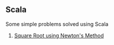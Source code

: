 Scala
------

Some simple problems solved using Scala

1. [Square Root using Newton's Method](src/main/scala/SquareRoot.scala)